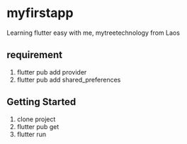 # myfirstapp

Learning flutter easy with me, mytreetechnology from Laos

## requirement
1. flutter pub add provider
2. flutter pub add shared_preferences

## Getting Started
1. clone project
2. flutter pub get
3. flutter run
